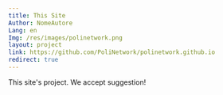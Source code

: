 ```yaml
---
title: This Site
Author: NomeAutore
Lang: en
Img: /res/images/polinetwork.png
layout: project
link: https://github.com/PoliNetwork/polinetwork.github.io
redirect: true
---
```

This site's project. We accept suggestion!
